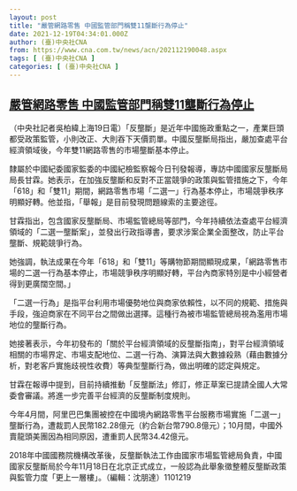 ```yaml
---
layout: post
title: "嚴管網路零售 中國監管部門稱雙11壟斷行為停止"
date: 2021-12-19T04:34:01.000Z
author: (臺)中央社CNA
from: https://www.cna.com.tw/news/acn/202112190048.aspx
tags: [ (臺)中央社CNA ]
categories: [ (臺)中央社CNA ]
---
```

<!--1639888441000-->
[嚴管網路零售 中國監管部門稱雙11壟斷行為停止](https://www.cna.com.tw/news/acn/202112190048.aspx)
------

<div>
<div></div><div><p>（中央社記者吳柏緯上海19日電）「反壟斷」是近年中國施政重點之一，產業巨頭都受政策監管，小則改正、大則吞下天價罰單。中國反壟斷局指出，嚴加查處平台經濟領域後，今年雙11網路零售的市場壟斷基本停止。</p><p>隸屬於中國紀委國家監委的中國紀檢監察報今日刊發報導，專訪中國國家反壟斷局局長甘霖。她表示，在加強反壟斷和反對不正當競爭的政策與監管措施之下，今年「618」和「雙11」期間，網路零售市場「二選一」行為基本停止，市場競爭秩序明顯好轉。他並指，「舉報」是目前發現問題線索的主要途徑。</p><p>甘霖指出，包含國家反壟斷局、市場監管總局等部門，今年持續依法查處平台經濟領域的「二選一壟斷案」，並發出行政指導書，要求涉案企業全面整改，防止平台壟斷、規範競爭行為。</p><p>她強調，執法成果在今年「618」和「雙11」等購物節期間顯現成果，「網路零售市場的二選一行為基本停止，市場競爭秩序明顯好轉，平台內商家特別是中小經營者得到更廣闊空間。」</p><p>「二選一行為」是指平台利用市場優勢地位與商家依賴性，以不同的規範、措施與手段，強迫商家在不同平台之間做出選擇。這種行為被市場監管總局視為濫用市場地位的壟斷行為。</p><p>她接著表示，今年初發布的「關於平台經濟領域的反壟斷指南」，對平台經濟領域相關的市場界定、市場支配地位、二選一行為、演算法與大數據殺熟（藉由數據分析，對老客戶實施歧視性收費）等典型壟斷行為，做出明確的認定與規定。</p><p>甘霖在報導中提到，目前持續推動「反壟斷法」修訂，修正草案已提請全國人大常委會審議。將進一步完善平台經濟的反壟斷制度規則。</p><p>今年4月間，阿里巴巴集團被控在中國境內網路零售平台服務市場實施「二選一」壟斷行為，遭裁罰人民幣182.28億元（約合新台幣790.8億元）；10月間，中國外賣龍頭美團因為相同原因，遭重罰人民幣34.42億元。</p><p>2018年中國國務院機構改革後，反壟斷執法工作由國家市場監管總局負責，中國國家反壟斷局於今年11月18日在北京正式成立，一般認為此舉象徵整體反壟斷政策與監管力度「更上一層樓」。（編輯：沈朋達）1101219</p></div>
</div>
